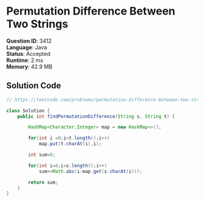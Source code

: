 # Permutation Difference Between Two Strings

**Question ID**: 3412  
**Language**: Java  
**Status**: Accepted  
**Runtime**: 2 ms  
**Memory**: 42.9 MB  

## Solution Code
```java
// https://leetcode.com/problems/permutation-difference-between-two-strings

class Solution {
    public int findPermutationDifference(String s, String t) {

        HashMap<Character,Integer> map = new HashMap<>();

        for(int i =0;i<t.length();i++)
            map.put(t.charAt(i),i);

        int sum=0;

        for(int i=0;i<s.length();i++)
            sum+=Math.abs(i-map.get(s.charAt(i)));

        return sum;
    }
}
```
